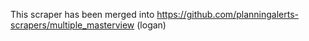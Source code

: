 This scraper has been merged into https://github.com/planningalerts-scrapers/multiple_masterview (logan)
